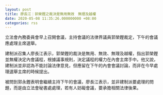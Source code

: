 ```yaml
---
layout: post
title: 廖長江：郭榮鏗之裁決是無用無效　無理及越權
date: 2020-05-08 11:35:26.000000000 +08:00
categories: rss
---
```


立法會內務委員會早上召開會議，主持會議的法律界議員郭榮鏗裁定，下午的會議應處理主席選舉。

建制派召集人廖長江表示，郭榮鏗的裁決是無用、無效、無理及越權，指出郭榮鏗並無權決定內會議程，根據議事規則，決定議程的權力在內會主席手中。他又說，建制派並非認為不能討論法侓意見，但應留在下午的內會會議討論，而非在今早處理選舉主席的時候提出。

被問到郭永鏗表明會繼續主持下午的會議，廖長江表示，並非建制派要處理的問題，而是由立法會秘書處處理，若有人妨礙會議，要承擔相關法律後果。
